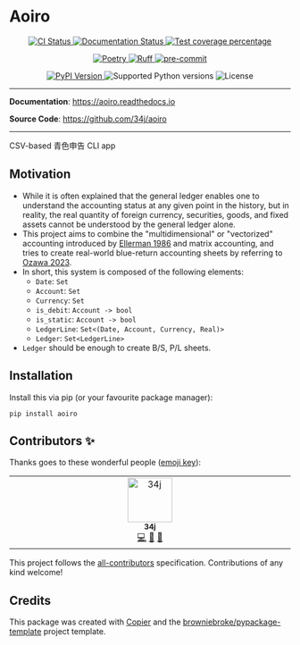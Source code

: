 # Aoiro

<p align="center">
  <a href="https://github.com/34j/aoiro/actions/workflows/ci.yml?query=branch%3Amain">
    <img src="https://img.shields.io/github/actions/workflow/status/34j/aoiro/ci.yml?branch=main&label=CI&logo=github&style=flat-square" alt="CI Status" >
  </a>
  <a href="https://aoiro.readthedocs.io">
    <img src="https://img.shields.io/readthedocs/aoiro.svg?logo=read-the-docs&logoColor=fff&style=flat-square" alt="Documentation Status">
  </a>
  <a href="https://codecov.io/gh/34j/aoiro">
    <img src="https://img.shields.io/codecov/c/github/34j/aoiro.svg?logo=codecov&logoColor=fff&style=flat-square" alt="Test coverage percentage">
  </a>
</p>
<p align="center">
  <a href="https://python-poetry.org/">
    <img src="https://img.shields.io/endpoint?url=https://python-poetry.org/badge/v0.json" alt="Poetry">
  </a>
  <a href="https://github.com/astral-sh/ruff">
    <img src="https://img.shields.io/endpoint?url=https://raw.githubusercontent.com/astral-sh/ruff/main/assets/badge/v2.json" alt="Ruff">
  </a>
  <a href="https://github.com/pre-commit/pre-commit">
    <img src="https://img.shields.io/badge/pre--commit-enabled-brightgreen?logo=pre-commit&logoColor=white&style=flat-square" alt="pre-commit">
  </a>
</p>
<p align="center">
  <a href="https://pypi.org/project/aoiro/">
    <img src="https://img.shields.io/pypi/v/aoiro.svg?logo=python&logoColor=fff&style=flat-square" alt="PyPI Version">
  </a>
  <img src="https://img.shields.io/pypi/pyversions/aoiro.svg?style=flat-square&logo=python&amp;logoColor=fff" alt="Supported Python versions">
  <img src="https://img.shields.io/pypi/l/aoiro.svg?style=flat-square" alt="License">
</p>

---

**Documentation**: <a href="https://aoiro.readthedocs.io" target="_blank">https://aoiro.readthedocs.io </a>

**Source Code**: <a href="https://github.com/34j/aoiro" target="_blank">https://github.com/34j/aoiro </a>

---

CSV-based 青色申告 CLI app

## Motivation

- While it is often explained that the general ledger enables one to understand the accounting status at any given point in the history, but in reality, the real quantity of foreign currency, securities, goods, and fixed assets cannot be understood by the general ledger alone.
- This project aims to combine the "multidimensional" or "vectorized" accounting introduced by [Ellerman 1986](https://ellerman.org/Davids-Stuff/Maths/Omega-DEB.CV.pdf) and matrix accounting, and tries to create real-world blue-return accounting sheets by referring to [Ozawa 2023](https://waseda.repo.nii.ac.jp/record/77807/files/ShogakuKenkyukaKiyo_96_6.pdf).
- In short, this system is composed of the following elements:
  - `Date`: `Set`
  - `Account`: `Set`
  - `Currency`: `Set`
  - `is_debit`: `Account -> bool`
  - `is_static`: `Account -> bool`
  - `LedgerLine`: `Set<(Date, Account, Currency, Real)>`
  - `Ledger`: `Set<LedgerLine>`
- `Ledger` should be enough to create B/S, P/L sheets.

## Installation

Install this via pip (or your favourite package manager):

`pip install aoiro`

## Contributors ✨

Thanks goes to these wonderful people ([emoji key](https://allcontributors.org/docs/en/emoji-key)):

<!-- prettier-ignore-start -->
<!-- ALL-CONTRIBUTORS-LIST:START - Do not remove or modify this section -->
<!-- prettier-ignore-start -->
<!-- markdownlint-disable -->
<table>
  <tbody>
    <tr>
      <td align="center" valign="top" width="14.28%"><a href="https://github.com/34j"><img src="https://avatars.githubusercontent.com/u/55338215?v=4?s=80" width="80px;" alt="34j"/><br /><sub><b>34j</b></sub></a><br /><a href="https://github.com/34j/aoiro/commits?author=34j" title="Code">💻</a> <a href="#ideas-34j" title="Ideas, Planning, & Feedback">🤔</a> <a href="https://github.com/34j/aoiro/commits?author=34j" title="Documentation">📖</a></td>
    </tr>
  </tbody>
</table>

<!-- markdownlint-restore -->
<!-- prettier-ignore-end -->

<!-- ALL-CONTRIBUTORS-LIST:END -->
<!-- prettier-ignore-end -->

This project follows the [all-contributors](https://github.com/all-contributors/all-contributors) specification. Contributions of any kind welcome!

## Credits

This package was created with
[Copier](https://copier.readthedocs.io/) and the
[browniebroke/pypackage-template](https://github.com/browniebroke/pypackage-template)
project template.
